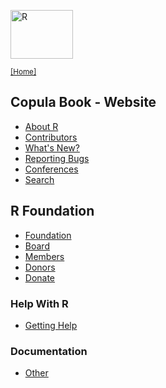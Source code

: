 <div class="row">
<div class="col-xs-6 col-sm-12">

<a href="/"><img src="/Rlogo.png" width="100" height="78" alt = "R" /></a>

<small>[[Home]](http://copula.r-forge.r-project.org/book)</small>

## Copula Book - Website

* [About R](about.html)
* [Contributors](contributors.html)
* [What's New?](news.html)
* [Reporting Bugs](bugs.html)
* [Conferences](conferences.html)
* [Search](search.html)
</div>

<div class="col-xs-6 col-sm-12">

## R Foundation

* [Foundation](foundation/)
* [Board](foundation/board.html)
* [Members](foundation/members.html)
* [Donors](foundation/donors.html)
* [Donate](foundation/donations.html)


### Help With R

* [Getting Help](help.html)

### Documentation

* [Other](other-docs.html)

</div>
</div>

